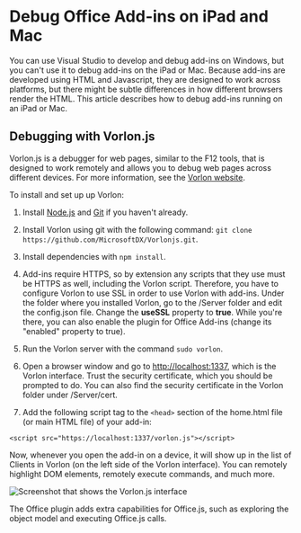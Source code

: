 
# Debug Office Add-ins on iPad and Mac

You can use Visual Studio to develop and debug add-ins on Windows, but you can't use it to debug add-ins on the iPad or Mac. Because add-ins are developed using HTML and Javascript, they are designed to work across platforms, but there might be subtle differences in how different browsers render the HTML. This article describes how to debug add-ins running on an iPad or Mac. 

## Debugging with Vorlon.js 

Vorlon.js is a debugger for web pages, similar to the F12 tools, that is designed to work remotely and allows you to debug web pages across different devices. For more information, see the [Vorlon website](http://www.vorlonjs.com).  

To install and set up up Vorlon: 

1.	Install [Node.js](https://nodejs.org) and [Git](https://git-scm.com/) if you haven't already. 

2.	Install Vorlon using git with the following command: `git clone https://github.com/MicrosoftDX/Vorlonjs.git`.

3.	Install dependencies with `npm install`.

4.	Add-ins require HTTPS, so by extension any scripts that they use must be HTTPS as well, including the Vorlon script. Therefore, you have to configure Vorlon to use SSL in order to use Vorlon with add-ins. Under the folder where you installed Vorlon, go to the /Server folder and edit the config.json file. Change the **useSSL** property to **true**. While you're there, you can also enable the plugin for Office Add-ins (change its "enabled" property to true). 

5.	Run the Vorlon server with the command `sudo vorlon`. 

6.	Open a browser window and go to [http://localhost:1337](http://localhost:1337), which is the Vorlon interface. Trust the security certificate, which you should be prompted to do. You can also find the security certificate in the Vorlon folder under /Server/cert. 

7.	Add the following script tag to the `<head>` section of the home.html file (or main HTML file) of your add-in:
```    
<script src="https://localhost:1337/vorlon.js"></script>    
```  

Now, whenever you open the add-in on a device, it will show up in the list of Clients in Vorlon (on the left side of the Vorlon interface). You can remotely highlight DOM elements, remotely execute commands, and much more.  

![Screenshot that shows the Vorlon.js interface](../../images/vorlon_interface.png)

The Office plugin adds extra capabilities for Office.js, such as exploring the object model and executing Office.js calls. 
